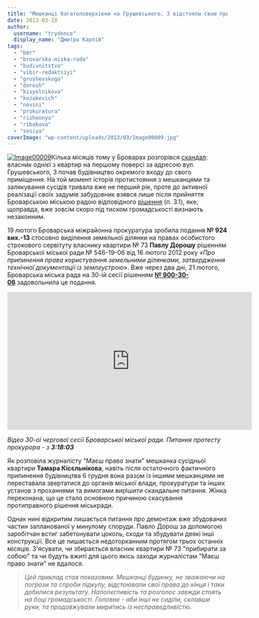 ```yaml
---
title: "Мешканці багатоповерхівки на Грушевського, 3 відстояли свою прибудинкову територію"
date: 2013-03-18
author: 
  username: "trydence"
  display_name: "Дмитро Карпій"
tags: 
  - "bmr"
  - "brovarska-miska-rada"
  - "budivnitstvo"
  - "vibir-redaktsiyi"
  - "grushevskogo"
  - "dorosh"
  - "kisyelnikova"
  - "kozakevich"
  - "novini"
  - "prokuratura"
  - "rishennya"
  - "ribakova"
  - "sesiya"
coverImage: "wp-content/uploads/2013/03/Image00009.jpg"
---
```


[![Image00009](https://mpz.brovary.org/wp-content/uploads/2013/03/Image00009.jpg)](https://mpz.brovary.org/wp-content/uploads/2013/03/Image00009.jpg)Кілька місяців тому у Броварах розгорівся [скандал](https://mpz.brovary.org/nezakonne-budivnitstvo-na-grushevskogo-3-prizupinene-zabudovnik-ne-zdayetsya/): власник однієї з квартир на першому поверсі за адресою вул. Грушевського, 3 почав будівництво окремого входу до свого приміщення. На той момент історія протистояння з мешканцями та залякування сусідів тривала вже не перший рік, проте до активної реалізації своїх задумів забудовник взявся лише після прийняття Броварською міською радою відповідного [рішення](https://docs.brovary.org/p727/16.02.2012/546-19-06) (п. 3.1), яке, щоправда, вже зовсім скоро під тиском громадськості визнають незаконним.

19 лютого Броварська міжрайонна прокуратура зробила подання **№ 924 вих.-13** стосовно виділення земельної ділянки на правах особистого строкового сервітуту власнику квартири № 73 **Павлу Дорошу** рішенням Броварської міської ради № 546-19-06 від 16 лютого 2012 року _«Про припинення права користування земельними ділянками, затвердження технічної документації із землеустрою»_. Вже через два дні, 21 лютого, Броварська міська рада на 30-ій сесії рішенням **[№ 900-30-06](https://docs.brovary.org/p6813/21.02.2013/900-30-06)** задовольнила це подання.

<iframe src="https://www.youtube.com/embed/Iu9nhyxuvz0" height="315" width="560" allowfullscreen frameborder="0"></iframe>

_Відео 30-ої чергової сесії Броварської міської ради. Питання протесту прокурора - з **3:18:03**_

Як розповіла журналісту "Маєш право знати" мешканка сусідньої квартири **Тамара Кісєльнікова**, навіть після остаточного фактичного припинення будівництва 6 грудня вона разом із іншими мешканцями не переставала звертатися до органів міської влади, прокуратури та інших установ з проханнями та вимогами вирішити скандальне питання. Жінка переконана, що це стало основною причиною скасування протиправного рішення міськради.

Однак нині відкритим лишається питання про демонтаж вже збудованих частин запланованої у минулому споруди. Павло Дорош за допомогою заробітчан встиг забетонувати цоколь, сходи та збудувати деякі інші конструкції. Все це лишається недоторканним протягом трьох останніх місяців. З'ясувати, чи збирається власник квартири № 73 "прибирати за собою" та чи будуть вжиті для цього якісь заходи журналістам "Маєш право знати" не вдалося.

> _Цей приклад став показовим. Мешканці будинку, не зважаючи на погрози та спроби підкупу, відстоювали свої права до кінця і таки добилися результату. Наполегливість та розголос завжди стоять на боці громадськості. Головне - аби інші не сиділи, склавши руки, та продовжували миритись із несправедливістю._
